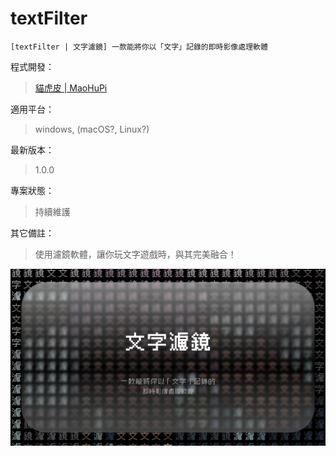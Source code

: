 # textFilter
```
[textFilter | 文字濾鏡] 一款能將你以「文字」記錄的即時影像處理軟體
```

程式開發：
> [貓虎皮 | MaoHuPi](https://github.com/MaoHuPi "前往「貓虎皮」的 github 主頁")

<!-- 擴充官網： -->
<!-- > [textFilter](https://github.com/MaoHuPi/textFilter/ "前往 textFilter 線上工具") -->

適用平台：
> windows, (macOS?, Linux?)

最新版本：
> 1.0.0

專案狀態：
> 持續維護

其它備註：
> 使用濾鏡軟體，讓你玩文字遊戲時，與其完美融合！

![textFilter專案封面](https://github.com/MaoHuPi/textFilter/blob/main/image/cover.png?raw=true)
